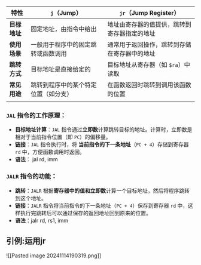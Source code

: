 
| 特性       | `j`（Jump）          | `jr`（Jump Register）    |
| -------- | ------------------ | ---------------------- |
| **目标地址** | 固定地址，由指令中给出        | 地址由寄存器的值提供，跳转到寄存器指定的地址 |
| **使用场景** | 一般用于程序中的固定跳转或函数调用  | 通常用于返回操作，跳转到存储在寄存器中的地址 |
| **跳转方式** | 目标地址是直接给定的         | 目标地址从寄存器（如 `$ra`）中读取   |
| **常见用途** | 跳转到程序中的某个特定位置（如分支） | 在函数返回时跳转到调用该函数的位置      |
|          |                    |                        |

### **`JAL` 指令的工作原理：**

- **目标地址计算**：`JAL` 指令通过**立即数**计算跳转目标的地址。计算时，立即数是相对于当前指令位置（即 `PC`）的偏移量。
- **链接**：`JAL` 指令执行时，将 **当前指令的下一条地址**（`PC + 4`）存储到寄存器 `rd` 中，方便函数调用时返回。
- **语法**： jal rd, imm
### **`JALR` 指令的功能：**

- **跳转**：`JALR` 根据**寄存器中的值和立即数**计算一个目标地址，然后将程序跳转到这个地址。
- **链接**：`JALR` 指令将当前指令的下一条地址（`PC + 4`）保存到寄存器 `rd` 中，这样执行完跳转后可以通过保存的返回地址回到原来的位置。
- **语法**：jalr rd, rs1, imm
## 引例:运用jr
![[Pasted image 20241114190319.png]]